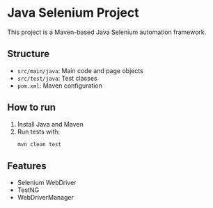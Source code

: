 # Java Selenium Project

This project is a Maven-based Java Selenium automation framework.

## Structure
- `src/main/java`: Main code and page objects
- `src/test/java`: Test classes
- `pom.xml`: Maven configuration

## How to run
1. Install Java and Maven
2. Run tests with:
   ```sh
   mvn clean test
   ```

## Features
- Selenium WebDriver
- TestNG
- WebDriverManager
